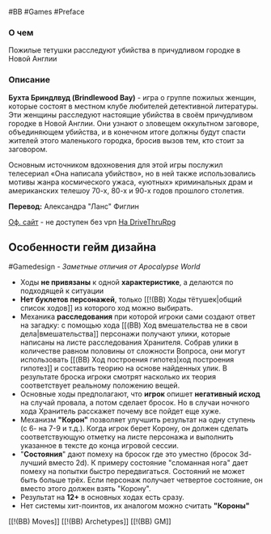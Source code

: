 #BB  #Games #Preface

### О чем
Пожилые тетушки расследуют убийства в причудливом городке в Новой Англии

### Описание

**Бухта Бриндлвуд (Brindlewood Bay)** - игра о группе пожилых женщин, которые состоят в местном клубе любителей детективной литературы. Эти женщины расследуют настоящие убийства в своём причудливом городке в Новой Англии. Они узнают о зловещем оккультном заговоре, объединяющем убийства, и в конечном итоге должны будут спасти жителей этого маленького городка, бросив вызов тем, кто стоит за заговором.  
  
Основным источником вдохновения для этой игры послужил телесериал «Она написала убийство», но в ней также использовались мотивы жанра космического ужаса, «уютных» криминальных драм и американских телешоу 70-х, 80-х и 90-х годов прошлого столетия.

**Перевод:** Александра "Ланс" Фиглин

[Оф. сайт](**https://www.gauntlet-rpg.com/brindlewood-bay.html) - не доступен без vpn
[На DriveThruRpg](https://www.drivethrurpg.com/en/product/410316/Brindlewood-Bay-Kickstarter-Edition)

## Особенности гейм дизайна
#Gamedesign *- Заметные отличия от Apocalypse World*

- Ходы **не привязаны** к одной **характеристике**, а делаются по подходящей к ситуации
- **Нет буклетов персонажей**, только [[!(BB) Ходы тётушек|общий список ходов]]  из которого ход можно выбирать.
- Механика **расследования** при которой игроки сами создают ответ на загадку: с помощью хода [[(BB) Ход вмешательства не в свои дела|вмешательства]] персонажи получают улики, которые написаны на листе расследования Хранителя. Собрав улики в количестве равном половины от сложности Вопроса, они могут использовать [[(BB) Ход построения гипотез|ход построения гипотез]] и составить теорию на основе найденных улик. В результате броска игроки смотрят насколько их теория соответствует реальному положению вещей.
- Основные ходы предполагают, что **игрок** опишет **негативный исход** на случай провала, а потом сделает бросок. Но в случаи ночного хода Хранитель расскажет почему все пойдет еще хуже.
- Механизм **"Корон"** позволяет улучшить результат на одну ступень (с 6- на 7-9 и т.д.). Когда игрок берет Корону, он должен сделать соответствующую отметку на листе персонажа и выполнить указанное в тексте до конца игровой сессии. 
- "**Состояния**" дают помеху на бросок где это уместно (бросок 3d-лучший вместо 2d). К примеру состояние "сломанная нога" дает помеху на попытки быстро передвигаться. Состояний не может быть больше трёх. Если персонаж получает четвертое состояние, он вместо этого должен взять "Корону".
- Результат на **12+** в основных ходах есть сразу.
- Нет системы хит-поинтов, их аналогом можно считать **"Короны"**


[[!(BB) Moves]]
[[!(BB) Archetypes]]
[[!(BB) GM]]
